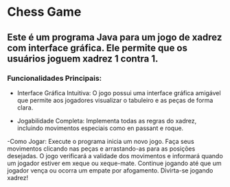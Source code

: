 # Chess Game

## Este é um programa Java para um jogo de xadrez com interface gráfica. Ele permite que os usuários joguem xadrez 1 contra 1.

### Funcionalidades Principais:

- Interface Gráfica Intuitiva: O jogo possui uma interface gráfica amigável que permite aos jogadores visualizar o tabuleiro e as peças de forma clara.

- Jogabilidade Completa: Implementa todas as regras do xadrez, incluindo movimentos especiais como en passant e roque.

 -Como Jogar: Execute o programa inicia um novo jogo. Faça seus movimentos clicando nas peças e arrastando-as para as posições desejadas. O jogo verificará a validade dos movimentos e informará quando um jogador estiver em xeque ou xeque-mate. Continue jogando até que um jogador vença ou ocorra um empate por afogamento. Divirta-se jogando xadrez!
